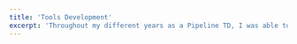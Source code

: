 ```yaml
---
title: 'Tools Development'
excerpt: 'Throughout my different years as a Pipeline TD, I was able to work on tools from a variety of fields, as Layout, Lookdev, Rigging and Rendering for instance.'
---
```

